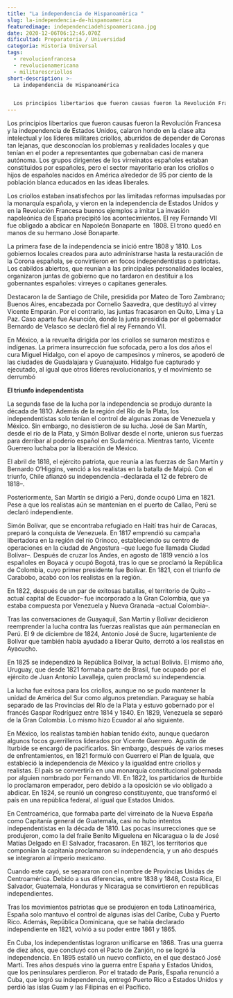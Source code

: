 ```yaml
---
title: "La independencia de Hispanoamérica "
slug: la-independencia-de-hispanoamerica
featuredimage: independenciadehispoamericana.jpg
date: 2020-12-06T06:12:45.070Z
dificultad: Preparatoria / Universidad
categoria: Historia Universal
tags:
  - revolucionfrancesa
  - revolucionamericana
  - militarescriollos
short-description: >-
  La independencia de Hispanoamérica 


  Los principios libertarios que fueron causas fueron la Revolución Francesa y la independencia de Estados Unidos
---
```

Los principios libertarios que fueron causas fueron la Revolución Francesa y la independencia de Estados Unidos, calaron hondo en la clase alta intelectual y los líderes militares criollos, aburridos de depender de Coronas tan lejanas, que desconocían los problemas y realidades locales y que tenían en el poder a representantes que gobernaban casi de manera autónoma. Los grupos dirigentes de los virreinatos españoles estaban constituidos por españoles, pero el sector mayoritario eran los criollos o hijos de españoles nacidos en América alrededor de 95 por ciento de la población blanca educados en las ideas liberales.

Los criollos estaban insatisfechos por las limitadas reformas impulsadas por la monarquía española, y vieron en la independencia de Estados Unidos y en la Revolución Francesa buenos ejemplos a imitar La invasión napoleónica de España precipitó los acontecimientos. El rey Fernando VII fue obligado a abdicar en Napoleón Bonaparte en  1808. El trono quedó en manos de su hermano José Bonaparte.

La primera fase de la independencia se inició entre 1808 y 1810. Los gobiernos locales creados para auto administrarse hasta la restauración de la Corona española, se convirtieron en focos independentistas o patriotas. Los cabildos abiertos, que reunían a las principales personalidades locales, organizaron juntas de gobierno que no tardaron en destituir a los gobernantes españoles: virreyes o capitanes generales.

Destacaron la de Santiago de Chile, presidida por Mateo de Toro Zambrano; Buenos Aires, encabezada por Cornelio Saavedra, que destituyó al virrey Vicente Emparán. Por el contrario, las juntas fracasaron en Quito, Lima y La Paz. Caso aparte fue Asunción, donde la junta presidida por el gobernador Bernardo de Velasco se declaró fiel al rey Fernando VII.

En México, a la revuelta dirigida por los criollos se sumaron mestizos e indígenas. La primera insurrección fue sofocada, pero a los dos años el cura Miguel Hidalgo, con el apoyo de campesinos y mineros, se apoderó de las ciudades de Guadalajara y Guanajuato. Hidalgo fue capturado y ejecutado, al igual que otros líderes revolucionarios, y el movimiento se derrumbó

**El triunfo independentista**

La segunda fase de la lucha por la independencia se produjo durante la década de 181O. Además de la región del Río de la Plata, los independentistas solo tenían el control de algunas zonas de Venezuela y México. Sin embargo, no desistieron de su lucha. José de San Martín, desde el río de la Plata, y Simón Bolívar desde el norte, unieron sus fuerzas para derribar al poderío español en Sudamérica. Mientras tanto, Vicente Guerrero luchaba por la liberación de México.

El abril de 1818, el ejército patriota, que reunía a las fuerzas de San Martín y Bernardo O’Higgins, venció a los realistas en la batalla de Maipú. Con el triunfo, Chile afianzó su independencia –declarada el 12 de febrero de 1818–.

Posteriormente, San Martín se dirigió a Perú, donde ocupó Lima en 1821. Pese a que los realistas aún se mantenían en el puerto de Callao, Perú se declaró independiente.

Simón Bolívar, que se encontraba refugiado en Haití tras huir de Caracas, preparó la conquista de Venezuela. En 1817 emprendió su campaña libertadora en la región del río Orinoco, estableciendo su centro de operaciones en la ciudad de Angostura –que luego fue llamada Ciudad Bolívar–. Después de cruzar los Andes, en agosto de 1819 venció a los españoles en Boyacá y ocupó Bogotá, tras lo que se proclamó la República de Colombia, cuyo primer presidente fue Bolívar. En 1821, con el triunfo de Carabobo, acabó con los realistas en la región.

En 1822, después de un par de exitosas batallas, el territorio de Quito –actual capital de Ecuador– fue incorporado a la Gran Colombia, que ya estaba compuesta por Venezuela y Nueva Granada –actual Colombia–.

Tras las conversaciones de Guayaquil, San Martín y Bolívar decidieron reemprender la lucha contra las fuerzas realistas que aún permanecían en Perú. El 9 de diciembre de 1824, Antonio José de Sucre, lugarteniente de Bolívar que también había ayudado a liberar Quito, derrotó a los realistas en Ayacucho.

En 1825 se independizó la República Bolívar, la actual Bolivia. El mismo año, Uruguay, que desde 1821 formaba parte de Brasil, fue ocupado por el ejército de Juan Antonio Lavalleja, quien proclamó su independencia.

La lucha fue exitosa para los criollos, aunque no se pudo mantener la unidad de América del Sur como algunos pretendían. Paraguay se había separado de las Provincias del Río de la Plata y estuvo gobernado por el francés Gaspar Rodríguez entre 1814 y 1840. En 1829, Venezuela se separó de la Gran Colombia. Lo mismo hizo Ecuador al año siguiente.

En México, los realistas también habían tenido éxito, aunque quedaron algunos focos guerrilleros liderados por Vicente Guerrero. Agustín de Iturbide se encargó de pacificarlos. Sin embargo, después de varios meses de enfrentamientos, en 1821 formuló con Guerrero el Plan de Iguala, que estableció la independencia de México y la igualdad entre criollos y realistas. El país se convertiría en una monarquía constitucional gobernada por alguien nombrado por Fernando VII. En 1822, los partidarios de Iturbide lo proclamaron emperador, pero debido a la oposición se vio obligado a abdicar. En 1824, se reunió un congreso constituyente, que transformó el país en una república federal, al igual que Estados Unidos.

En Centroamérica, que formaba parte del virreinato de la Nueva España como Capitanía general de Guatemala, casi no hubo intentos independentistas en la década de 1810. Las pocas insurrecciones que se produjeron, como la del fraile Benito Miguelena en Nicaragua o la de José Matías Delgado en El Salvador, fracasaron. En 1821, los territorios que componían la capitanía proclamaron su independencia, y un año después se integraron al imperio mexicano.

Cuando este cayó, se separaron con el nombre de Provincias Unidas de Centroamérica. Debido a sus diferencias, entre 1838 y 1848, Costa Rica, El Salvador, Guatemala, Honduras y Nicaragua se convirtieron en repúblicas independientes.

Tras los movimientos patriotas que se produjeron en toda Latinoamérica, España solo mantuvo el control de algunas islas del Caribe, Cuba y Puerto Rico. Además, República Dominicana, que se había declarado independiente en 1821, volvió a su poder entre 1861 y 1865.

En Cuba, los independentistas lograron unificarse en 1868. Tras una guerra de diez años, que concluyó con el Pacto de Zanjón, no se logró la independencia. En 1895 estalló un nuevo conflicto, en el que destacó José Martí. Tres años después vino la guerra entre España y Estados Unidos, que los peninsulares perdieron. Por el tratado de París, España renunció a Cuba, que logró su independencia, entregó Puerto Rico a Estados Unidos y perdió las islas Guam y las Filipinas en el Pacífico.